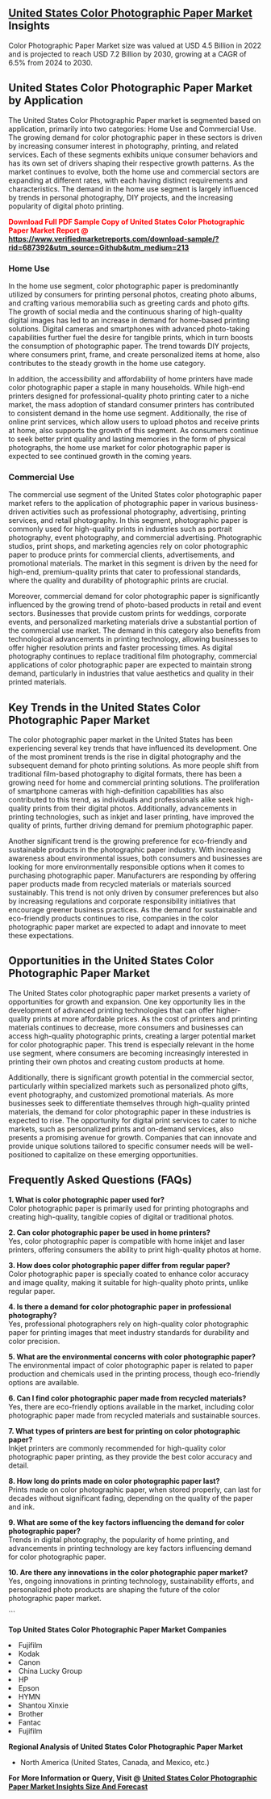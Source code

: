<h2><a href="https://www.verifiedmarketreports.com/download-sample/?rid=687392&amp;utm_source=Github&amp;utm_medium=213" target="_blank">United States Color Photographic Paper Market</a> Insights</h2><p>Color Photographic Paper Market size was valued at USD 4.5 Billion in 2022 and is projected to reach USD 7.2 Billion by 2030, growing at a CAGR of 6.5% from 2024 to 2030.</p><p><h2>United States Color Photographic Paper Market by Application</h2><p>The United States Color Photographic Paper market is segmented based on application, primarily into two categories: Home Use and Commercial Use. The growing demand for color photographic paper in these sectors is driven by increasing consumer interest in photography, printing, and related services. Each of these segments exhibits unique consumer behaviors and has its own set of drivers shaping their respective growth patterns. As the market continues to evolve, both the home use and commercial sectors are expanding at different rates, with each having distinct requirements and characteristics. The demand in the home use segment is largely influenced by trends in personal photography, DIY projects, and the increasing popularity of digital photo printing.</p><p><b><p><span class=""><span style="color: #ff0000;"><strong>Download Full PDF Sample Copy of United States Color Photographic Paper Market Report</strong> @ </span><a href="https://www.verifiedmarketreports.com/download-sample/?rid=687392&amp;utm_source=Github&amp;utm_medium=213" target="_blank">https://www.verifiedmarketreports.com/download-sample/?rid=687392&amp;utm_source=Github&amp;utm_medium=213</a></span></p></b></p><h3>Home Use</h3><p>In the home use segment, color photographic paper is predominantly utilized by consumers for printing personal photos, creating photo albums, and crafting various memorabilia such as greeting cards and photo gifts. The growth of social media and the continuous sharing of high-quality digital images has led to an increase in demand for home-based printing solutions. Digital cameras and smartphones with advanced photo-taking capabilities further fuel the desire for tangible prints, which in turn boosts the consumption of photographic paper. The trend towards DIY projects, where consumers print, frame, and create personalized items at home, also contributes to the steady growth in the home use category.</p><p>In addition, the accessibility and affordability of home printers have made color photographic paper a staple in many households. While high-end printers designed for professional-quality photo printing cater to a niche market, the mass adoption of standard consumer printers has contributed to consistent demand in the home use segment. Additionally, the rise of online print services, which allow users to upload photos and receive prints at home, also supports the growth of this segment. As consumers continue to seek better print quality and lasting memories in the form of physical photographs, the home use market for color photographic paper is expected to see continued growth in the coming years.</p><h3>Commercial Use</h3><p>The commercial use segment of the United States color photographic paper market refers to the application of photographic paper in various business-driven activities such as professional photography, advertising, printing services, and retail photography. In this segment, photographic paper is commonly used for high-quality prints in industries such as portrait photography, event photography, and commercial advertising. Photographic studios, print shops, and marketing agencies rely on color photographic paper to produce prints for commercial clients, advertisements, and promotional materials. The market in this segment is driven by the need for high-end, premium-quality prints that cater to professional standards, where the quality and durability of photographic prints are crucial.</p><p>Moreover, commercial demand for color photographic paper is significantly influenced by the growing trend of photo-based products in retail and event sectors. Businesses that provide custom prints for weddings, corporate events, and personalized marketing materials drive a substantial portion of the commercial use market. The demand in this category also benefits from technological advancements in printing technology, allowing businesses to offer higher resolution prints and faster processing times. As digital photography continues to replace traditional film photography, commercial applications of color photographic paper are expected to maintain strong demand, particularly in industries that value aesthetics and quality in their printed materials.</p><h2>Key Trends in the United States Color Photographic Paper Market</h2><p>The color photographic paper market in the United States has been experiencing several key trends that have influenced its development. One of the most prominent trends is the rise in digital photography and the subsequent demand for photo printing solutions. As more people shift from traditional film-based photography to digital formats, there has been a growing need for home and commercial printing solutions. The proliferation of smartphone cameras with high-definition capabilities has also contributed to this trend, as individuals and professionals alike seek high-quality prints from their digital photos. Additionally, advancements in printing technologies, such as inkjet and laser printing, have improved the quality of prints, further driving demand for premium photographic paper.</p><p>Another significant trend is the growing preference for eco-friendly and sustainable products in the photographic paper industry. With increasing awareness about environmental issues, both consumers and businesses are looking for more environmentally responsible options when it comes to purchasing photographic paper. Manufacturers are responding by offering paper products made from recycled materials or materials sourced sustainably. This trend is not only driven by consumer preferences but also by increasing regulations and corporate responsibility initiatives that encourage greener business practices. As the demand for sustainable and eco-friendly products continues to rise, companies in the color photographic paper market are expected to adapt and innovate to meet these expectations.</p><h2>Opportunities in the United States Color Photographic Paper Market</h2><p>The United States color photographic paper market presents a variety of opportunities for growth and expansion. One key opportunity lies in the development of advanced printing technologies that can offer higher-quality prints at more affordable prices. As the cost of printers and printing materials continues to decrease, more consumers and businesses can access high-quality photographic prints, creating a larger potential market for color photographic paper. This trend is especially relevant in the home use segment, where consumers are becoming increasingly interested in printing their own photos and creating custom products at home.</p><p>Additionally, there is significant growth potential in the commercial sector, particularly within specialized markets such as personalized photo gifts, event photography, and customized promotional materials. As more businesses seek to differentiate themselves through high-quality printed materials, the demand for color photographic paper in these industries is expected to rise. The opportunity for digital print services to cater to niche markets, such as personalized prints and on-demand services, also presents a promising avenue for growth. Companies that can innovate and provide unique solutions tailored to specific consumer needs will be well-positioned to capitalize on these emerging opportunities.</p><h2>Frequently Asked Questions (FAQs)</h2><p><b>1. What is color photographic paper used for?</b><br>Color photographic paper is primarily used for printing photographs and creating high-quality, tangible copies of digital or traditional photos.</p><p><b>2. Can color photographic paper be used in home printers?</b><br>Yes, color photographic paper is compatible with home inkjet and laser printers, offering consumers the ability to print high-quality photos at home.</p><p><b>3. How does color photographic paper differ from regular paper?</b><br>Color photographic paper is specially coated to enhance color accuracy and image quality, making it suitable for high-quality photo prints, unlike regular paper.</p><p><b>4. Is there a demand for color photographic paper in professional photography?</b><br>Yes, professional photographers rely on high-quality color photographic paper for printing images that meet industry standards for durability and color precision.</p><p><b>5. What are the environmental concerns with color photographic paper?</b><br>The environmental impact of color photographic paper is related to paper production and chemicals used in the printing process, though eco-friendly options are available.</p><p><b>6. Can I find color photographic paper made from recycled materials?</b><br>Yes, there are eco-friendly options available in the market, including color photographic paper made from recycled materials and sustainable sources.</p><p><b>7. What types of printers are best for printing on color photographic paper?</b><br>Inkjet printers are commonly recommended for high-quality color photographic paper printing, as they provide the best color accuracy and detail.</p><p><b>8. How long do prints made on color photographic paper last?</b><br>Prints made on color photographic paper, when stored properly, can last for decades without significant fading, depending on the quality of the paper and ink.</p><p><b>9. What are some of the key factors influencing the demand for color photographic paper?</b><br>Trends in digital photography, the popularity of home printing, and advancements in printing technology are key factors influencing demand for color photographic paper.</p><p><b>10. Are there any innovations in the color photographic paper market?</b><br>Yes, ongoing innovations in printing technology, sustainability efforts, and personalized photo products are shaping the future of the color photographic paper market.</p>```</p><p><strong>Top United States Color Photographic Paper Market Companies</strong></p><div data-test-id=""><p><li>Fujifilm</li><li> Kodak</li><li> Canon</li><li> China Lucky Group</li><li> HP</li><li> Epson</li><li> HYMN</li><li> Shantou Xinxie</li><li> Brother</li><li> Fantac</li><li> Fujifilm</li></p><div><strong>Regional Analysis of&nbsp;United States Color Photographic Paper Market</strong></div><ul><li dir="ltr"><p dir="ltr">North America&nbsp;(United States, Canada, and Mexico, etc.)</p></li></ul><p><strong>For More Information or Query, Visit @&nbsp;</strong><strong><a href="https://www.verifiedmarketreports.com/product/color-photographic-paper-market/?utm_source=Github&amp;utm_medium=213" target="_blank">United States Color Photographic Paper Market Insights Size And Forecast</a></strong></p></div>
